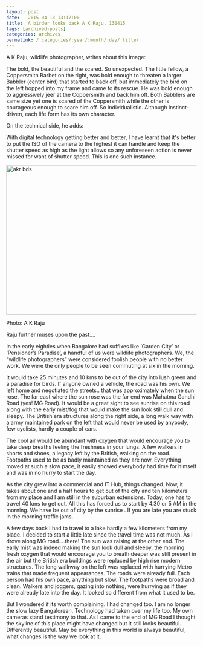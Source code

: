 ```yaml
---
layout: post
date:	2015-04-13 13:17:00
title:  A birder looks back A K Raju, 130415
tags: [archived-posts]
categories: archives
permalink: /:categories/:year/:month/:day/:title/
---
```

A K Raju, wildlife photographer, writes about this image:

The bold, the beautiful and the scared. So unexpected. The little fellow, a Coppersmith Barbet on the right, was bold enough to threaten a larger Babbler (center bird) that started to back off, but immediately the bird on the left hopped into my frame and came to its rescue. He was bold enough to aggressively jeer at the Coppersmith and back him off. Both Babblers are same size yet one is scared of the Coppersmith while the other is courageous enough to scare him off. So individualistic. Although instinct-driven, each life form has its own character. 

On the technical side, he adds:

With digital technology getting better and better, I have learnt that it's better to put the ISO of the camera to the highest it can handle and keep the shutter speed as high as the light allows so any unforeseen action is never missed for want of shutter speed. This is one such instance. 



<a href="https://www.flickr.com/photos/86494503@N00/17130797691" title="akr bds by mohandep, on Flickr"><img src="https://farm8.staticflickr.com/7660/17130797691_7619072008_z.jpg" width="593" height="395" alt="akr bds"></a>

Photo: A K Raju

Raju further muses upon the past....

In the early eighties when Bangalore had suffixes like ‘Garden City’ or ‘Pensioner’s Paradise’, a handful of us were wildlife photographers. We, the “wildlife photographers” were considered foolish people with no better work. We were the only people to be seen commuting at six in the morning. 

It would take 25 minutes and 10 kms to be out of the city into lush green and a paradise for birds. If anyone owned a vehicle, the road was his own. We left home and negotiated the streets.. that  was approximately when the sun rose. The far east where the sun rose was the far end was Mahatma Gandhi Road (yes! MG Road). It would be a great sight to see sunrise on this road along with the early mist/fog that would make the sun look still dull and sleepy. The British era structures along the right side, a long walk way with a army maintained park on the left that would never be used by anybody, few cyclists, hardly a couple of cars. 

The cool air would be abundant with oxygen that would encourage you to take deep breaths feeling the freshness in your lungs. A few walkers in shorts and shoes, a legacy left by the British, walking on the road. Footpaths used to be as  badly maintained as they are now. Everything moved at such a slow pace, it easily showed everybody had time for himself and was in no hurry to start the day.

As the city grew into a commercial and IT Hub, things changed. Now, it takes about one and a half hours to get out of the city and ten kilometers from my place and I  am still in the suburban extensions. Today, one has to travel 40 kms to get out. All this has forced us to start by 4.30 or 5 AM in the morning. We have  be out of city by the sunrise . If you are late you are stuck in the morning traffic jams. 

A few days back I had to travel to a lake hardly a few kilometers from my place. I decided to start a little late since the travel time was not much. As I drove along MG road....there!  The sun was raising at the other end. The early mist was indeed making the sun look dull and sleepy, the morning fresh oxygen that would encourage you to breath deeper was still present in the air but the British era buildings were replaced by high rise modern structures. The long walkway on the left was replaced with hurrying Metro trains that made frequent appearances.  The roads were already full. Each person had his own pace, anything but slow. The footpaths were broad and clean. Walkers and joggers, gazing into nothing, were hurrying as if they were already late into the day. It looked so different from what it used to be. 

But I wondered if its worth complaining. I had changed too. I am no longer the slow lazy Bangalorean. Technology had taken over my life too. My own cameras stand testimony to that. As I came to the end of MG Road I thought the skyline of this place might have changed but it still looks beautiful. Differently beautiful. May be everything in this world is always beautiful, what changes is the way we look at it.
